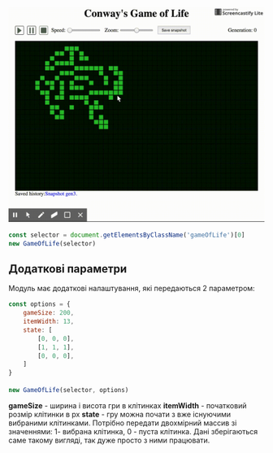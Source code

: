 ![demo](./demo.gif "conway's game of life")



```javascript
const selector = document.getElementsByClassName('gameOfLife')[0]
new GameOfLife(selector)
```

## Додаткові параметри
Модуль має додаткові налаштування, які передаються 2 параметром:
```javascript
const options = {
	gameSize: 200,
	itemWidth: 13,
	state: [
		[0, 0, 0],
		[1, 1, 1],
		[0, 0, 0],
	]
}

new GameOfLife(selector, options)
```

**gameSize** - ширина і висота гри в клітинках
**itemWidth** - початковий розмір клітинки в px
**state** - гру можна почати з вже існуючими вибраними клітинками. Потрібно передати двохмірний массив
зі значеннями: 1- вибрана клітинка, 0 - пуста клітинка.
Дані зберігаються саме такому вигляді, так дуже просто з ними працювати.
